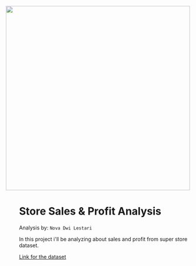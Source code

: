 <img src="https://i.pinimg.com/564x/9c/c2/1f/9cc21f7642e5c96eb986c283621a026f.jpg"
    style="width:500px; float: right; margin: 0 40px 40px 40px;"></img>

# Store Sales & Profit Analysis
Analysis by: `Nova Dwi Lestari`

In this project i'll be analyzing about sales and profit from super store dataset.


[Link for the dataset](https://www.kaggle.com/datasets/vivek468/superstore-dataset-final)
